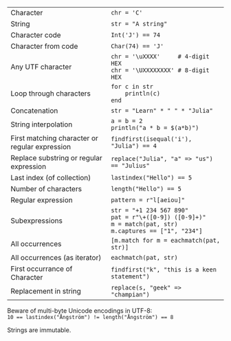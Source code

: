 |                                                |                                             |
| ---------------------------------------------- | ------------------------------------------- |
| Character                                      | `chr = 'C'`                                 |
| String                                         | `str = "A string"`                          |
| Character code                                 | `Int('J') == 74`                            |
| Character from code                            | `Char(74) == 'J'`                           |
| Any UTF character                              | `chr = '\uXXXX'     # 4-digit HEX`<br>`chr = '\UXXXXXXXX' # 8-digit HEX` |
| Loop through characters                        | `for c in str`<br>`    println(c)`<br>`end` |
| Concatenation                                  | `str = "Learn" * " " * "Julia"`             |
| String interpolation                           | `a = b = 2`<br>`println("a * b = $(a*b)")`  |
| First matching character or regular expression | `findfirst(isequal('i'), "Julia") == 4`     |
| Replace substring or regular expression        | `replace("Julia", "a" => "us") == "Julius"` |
| Last index (of collection)                     | `lastindex("Hello") == 5`                   |
| Number of characters                           | `length("Hello") == 5`                      |
| Regular expression                             | `pattern = r"l[aeiou]"`                     |
| Subexpressions                                 | `str = "+1 234 567 890"`<br>`pat = r"\+([0-9]) ([0-9]+)"`<br>`m = match(pat, str)`<br>`m.captures == ["1", "234"]` |
| All occurrences                                | `[m.match for m = eachmatch(pat, str)]`     |
| All occurrences (as iterator)                  | `eachmatch(pat, str)`                       |
| First occurrance of Character | `findfirst("k", "this is a keen statement")` |
| Replacement in string | `replace(s, "geek" => "champian")` |

Beware of multi-byte Unicode encodings in UTF-8: <br>
`10 == lastindex("Ångström") != length("Ångström") == 8`

Strings are immutable.
